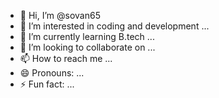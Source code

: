 - 👋 Hi, I’m @sovan65
- 👀 I’m interested in  coding and development  ...
- 🌱 I’m currently learning  B.tech ...
- 💞️ I’m looking to collaborate on ...
- 📫 How to reach me ...
- 😄 Pronouns: ...
- ⚡ Fun fact: ...

<!---
sovan65/sovan65 is a ✨ special ✨ repository because its `README.md` (this file) appears on your GitHub profile.
You can click the Preview link to take a look at your changes.
--->
